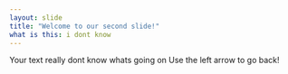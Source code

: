 ```yaml
---
layout: slide
title: "Welcome to our second slide!"
what is this: i dont know
---
```

Your text
really dont know whats going on
Use the left arrow to go back!
